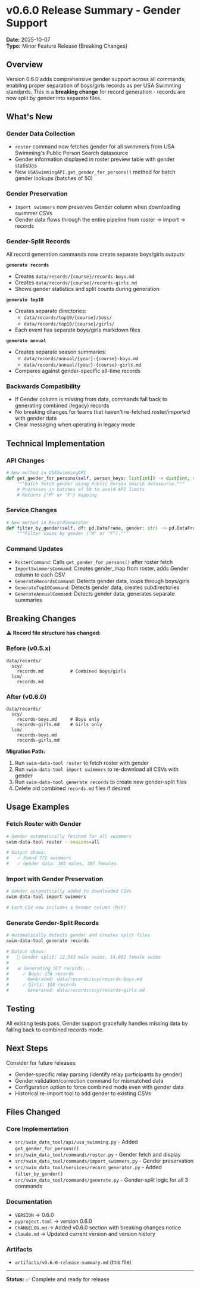 # v0.6.0 Release Summary - Gender Support

**Date:** 2025-10-07  
**Type:** Minor Feature Release (Breaking Changes)

## Overview

Version 0.6.0 adds comprehensive gender support across all commands, enabling proper separation of boys/girls records as per USA Swimming standards. This is a **breaking change** for record generation - records are now split by gender into separate files.

## What's New

### Gender Data Collection
- `roster` command now fetches gender for all swimmers from USA Swimming's Public Person Search datasource
- Gender information displayed in roster preview table with gender statistics
- New `USASwimmingAPI.get_gender_for_persons()` method for batch gender lookups (batches of 50)

### Gender Preservation
- `import swimmers` now preserves Gender column when downloading swimmer CSVs
- Gender data flows through the entire pipeline from roster → import → records

### Gender-Split Records
All record generation commands now create separate boys/girls outputs:

**`generate records`**
- Creates `data/records/{course}/records-boys.md`
- Creates `data/records/{course}/records-girls.md`
- Shows gender statistics and split counts during generation

**`generate top10`**
- Creates separate directories:
  - `data/records/top10/{course}/boys/`
  - `data/records/top10/{course}/girls/`
- Each event has separate boys/girls markdown files

**`generate annual`**
- Creates separate season summaries:
  - `data/records/annual/{year}-{course}-boys.md`
  - `data/records/annual/{year}-{course}-girls.md`
- Compares against gender-specific all-time records

### Backwards Compatibility
- If Gender column is missing from data, commands fall back to generating combined (legacy) records
- No breaking changes for teams that haven't re-fetched roster/imported with gender data
- Clear messaging when operating in legacy mode

## Technical Implementation

### API Changes
```python
# New method in USASwimmingAPI
def get_gender_for_persons(self, person_keys: list[int]) -> dict[int, str]:
    """Batch fetch gender using Public Person Search datasource."""
    # Processes in batches of 50 to avoid API limits
    # Returns {"M" or "F"} mapping
```

### Service Changes
```python
# New method in RecordGenerator
def filter_by_gender(self, df: pd.DataFrame, gender: str) -> pd.DataFrame:
    """Filter swims by gender ("M" or "F")."""
```

### Command Updates
- `RosterCommand`: Calls `get_gender_for_persons()` after roster fetch
- `ImportSwimmersCommand`: Creates gender_map from roster, adds Gender column to each CSV
- `GenerateRecordsCommand`: Detects gender data, loops through boys/girls
- `GenerateTop10Command`: Detects gender data, creates subdirectories
- `GenerateAnnualCommand`: Detects gender data, generates separate summaries

## Breaking Changes

⚠️ **Record file structure has changed:**

### Before (v0.5.x)
```
data/records/
  scy/
    records.md          # Combined boys/girls
  lcm/
    records.md
```

### After (v0.6.0)
```
data/records/
  scy/
    records-boys.md     # Boys only
    records-girls.md    # Girls only
  lcm/
    records-boys.md
    records-girls.md
```

**Migration Path:**
1. Run `swim-data-tool roster` to fetch roster with gender
2. Run `swim-data-tool import swimmers` to re-download all CSVs with gender
3. Run `swim-data-tool generate records` to create new gender-split files
4. Delete old combined `records.md` files if desired

## Usage Examples

### Fetch Roster with Gender
```bash
# Gender automatically fetched for all swimmers
swim-data-tool roster --seasons=all

# Output shows:
#   ✓ Found 772 swimmers
#   ✓ Gender data: 385 males, 387 females
```

### Import with Gender Preservation
```bash
# Gender automatically added to downloaded CSVs
swim-data-tool import swimmers

# Each CSV now includes a Gender column (M/F)
```

### Generate Gender-Split Records
```bash
# Automatically detects gender and creates split files
swim-data-tool generate records

# Output shows:
#   👥 Gender split: 12,543 male swims, 14,892 female swims
#   
#   📊 Generating SCY records...
#     ✓ Boys: 156 records
#       Generated: data/records/scy/records-boys.md
#     ✓ Girls: 168 records
#       Generated: data/records/scy/records-girls.md
```

## Testing

All existing tests pass. Gender support gracefully handles missing data by falling back to combined records mode.

## Next Steps

Consider for future releases:
- Gender-specific relay parsing (identify relay participants by gender)
- Gender validation/correction command for mismatched data
- Configuration option to force combined mode even with gender data
- Historical re-import tool to add gender to existing CSVs

## Files Changed

### Core Implementation
- `src/swim_data_tool/api/usa_swimming.py` - Added `get_gender_for_persons()`
- `src/swim_data_tool/commands/roster.py` - Gender fetch and display
- `src/swim_data_tool/commands/import_swimmers.py` - Gender preservation
- `src/swim_data_tool/services/record_generator.py` - Added `filter_by_gender()`
- `src/swim_data_tool/commands/generate.py` - Gender-split logic for all 3 commands

### Documentation
- `VERSION` → 0.6.0
- `pyproject.toml` → version 0.6.0
- `CHANGELOG.md` → Added v0.6.0 section with breaking changes notice
- `claude.md` → Updated current version and version history

### Artifacts
- `artifacts/v0.6.0-release-summary.md` (this file)

---

**Status:** ✅ Complete and ready for release

